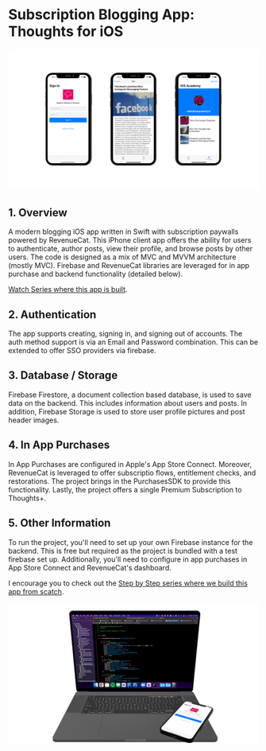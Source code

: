 # Subscription Blogging App: Thoughts for iOS

![Thoughts iOS Header](https://raw.githubusercontent.com/AfrazCodes/Subscription-Blogging-App/master/header.png)

## 1. Overview

A modern blogging iOS app written in Swift with subscription paywalls powered by RevenueCat. This iPhone client app offers the ability for users to authenticate, author posts, view their profile, and browse posts by other users. The code is designed as a mix of MVC and MVVM architecture (mostly MVC). Firebase and RevenueCat libraries are leveraged for in app purchase and backend functionality (detailed below).

[Watch Series where this app is built](https://www.youtube.com/playlist?list=PL5PR3UyfTWvc6DLxny-s7rcClqEGjqLfN).

## 2. Authentication

The app supports creating, signing in, and signing out of accounts. The auth method support is via an Email and Password combination. This can be extended to offer SSO providers via firebase.

## 3. Database / Storage

Firebase Firestore, a document collection based database, is used to save data on the backend. This includes information about users and posts. In addition, Firebase Storage is used to store user profile pictures and post header images.

## 4. In App Purchases

In App Purchases are configured in Apple's App Store Connect. Moreover, RevenueCat is leveraged to offer subscriptio flows, entitlement checks, and restorations. The project brings in the PurchasesSDK to provide this functionality. Lastly, the project offers a single Premium Subscription to Thoughts+.

## 5. Other Information

To run the project, you'll need to set up your own Firebase instance for the backend. This is free but required as the project is bundled with a test firebase set up. Additionally, you'll need to configure in app purchases in App Store Connect and RevenueCat's dashboard.

I encourage you to check out the [Step by Step series where we build this app from scatch](https://www.youtube.com/playlist?list=PL5PR3UyfTWvc6DLxny-s7rcClqEGjqLfN).

![Thoughts iOS footer](https://raw.githubusercontent.com/AfrazCodes/Subscription-Blogging-App/master/footer.png)
